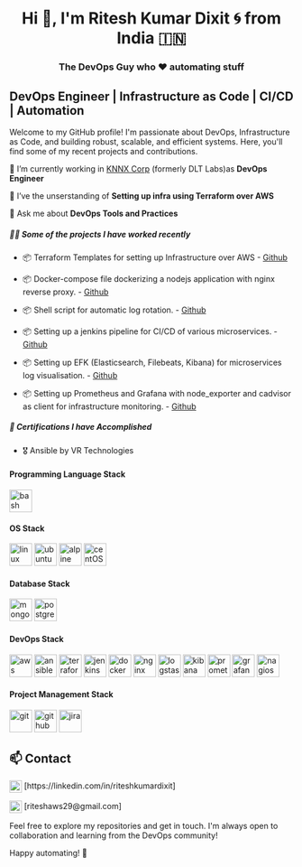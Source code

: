 <h1 align="center">Hi 👋, I'm Ritesh Kumar Dixit 🌀 from India 🇮🇳</h1>
<h3 align="center">The DevOps Guy who ♥ automating stuff</h3>  

## DevOps Engineer | Infrastructure as Code | CI/CD | Automation

Welcome to my GitHub profile! I'm passionate about DevOps, Infrastructure as Code, and building robust, scalable, and efficient systems. Here, you'll find some of my recent projects and contributions.   

🏢 I’m currently working in [KNNX Corp](https://www.knnx.com/) (formerly DLT Labs)as **DevOps Engineer**

🌱 I’ve the unserstanding of **Setting up infra using Terraform over AWS**

💬 Ask me about **DevOps Tools and Practices**

##### 👨‍💻 Some of the projects I have worked recently

- 📦 Terraform Templates for setting up Infrastructure over AWS - [Github]()

- 📦 Docker-compose file dockerizing a nodejs application with nginx reverse proxy. - [Github]()

- 📦 Shell script for automatic log rotation. - [Github]()

- 📦 Setting up a jenkins pipeline for CI/CD of various microservices. - [Github]()

- 📦 Setting up EFK (Elasticsearch, Filebeats, Kibana) for microservices log visualisation. - [Github]()

- 📦 Setting up Prometheus and Grafana with node_exporter and cadvisor as client for infrastructure monitoring. - [Github]()

##### 🧾 Certifications I have Accomplished

- 🎖 Ansible by VR Technologies

   
#### Programming Language Stack  
<p align="left"><img src="https://www.vectorlogo.zone/logos/gnu_bash/gnu_bash-icon.svg" alt="bash" title="bash" title="bash" width="40" height="40"/><img</p>  

#### OS Stack
<p align="left"><img src="https://brandlogos.net/wp-content/uploads/2020/03/Linux-logo.png" alt="linux" title="linux" width="40" height="40"/>  <img src="https://www.vectorlogo.zone/logos/ubuntu/ubuntu-icon.svg" alt="ubuntu" title="ubuntu" width="40" height="40"/>  <img src="https://www.vectorlogo.zone/logos/redhat/redhat-icon.svg" alt="alpine" title="alpine" width="40" height="40"/> <img src="https://www.vectorlogo.zone/logos/centos/centos-icon.svg" alt="centOS" title="centOS" width="40" height="40"/> </p>  

#### Database Stack
<p align="left"><img src="https://www.vectorlogo.zone/logos/mongodb/mongodb-icon.svg" alt="mongodb" title="mongodb" width="40" height="40"/>  <img src="https://www.vectorlogo.zone/logos/postgresql/postgresql-icon.svg" alt="postgresql" title="postgresql" width="40" height="40"/></p>  

#### DevOps Stack 
<p align="left"><img src="https://www.vectorlogo.zone/logos/amazon_aws/amazon_aws-icon.svg" alt="aws" title="aws" width="40" height="40"/> <img src="https://www.vectorlogo.zone/logos/ansible/ansible-icon.svg" alt="ansible" title="ansible" width="40" height="40"/> <img src="https://www.vectorlogo.zone/logos/terraformio/terraformio-icon.svg" alt="terraform" title="terraform" width="40" height="40"/> <img src="https://www.vectorlogo.zone/logos/jenkins/jenkins-icon.svg" alt="jenkins" title="jenkins" width="40" height="40"/> <img src="https://www.vectorlogo.zone/logos/docker/docker-icon.svg" alt="docker" title="docker" width="40" height="40"/> <img src="https://www.vectorlogo.zone/logos/nginx/nginx-icon.svg" alt="nginx" title="nginx" width="40" height="40"/>  <img src="https://www.vectorlogo.zone/logos/elasticco_logstash/elasticco_logstash-icon.svg" alt="logstash" title="logstash" width="40" height="40"/> <img src="https://www.vectorlogo.zone/logos/elasticco_kibana/elasticco_kibana-icon.svg" alt="kibana" title="kibana" width="40" height="40"/> <img src="https://www.vectorlogo.zone/logos/prometheusio/prometheusio-icon.svg" alt="promethues" title="promethues" width="40" height="40"/> <img src="https://www.vectorlogo.zone/logos/grafana/grafana-icon.svg" alt="grafana" title="grafana" width="40" height="40"/> 
<img src="https://www.vectorlogo.zone/logos/nagios/nagios-ar21.svg" alt="nagios" title="nagios" width="40" height="40"/> </p>  

#### Project Management Stack
<p align="left"><img src="https://www.vectorlogo.zone/logos/git-scm/git-scm-icon.svg" alt="git" title="git" width="40" height="40"/>  <img src="https://www.vectorlogo.zone/logos/github/github-icon.svg" alt="github" title="github" width="40" height="40"/>  <img src="https://www.vectorlogo.zone/logos/atlassian_jira/atlassian_jira-icon.svg" alt="jira" title="jira" width="40" height="40"/> </p>  

## 📫 Contact

 <p align="left"> <a href="https://linkedin.com/in/riteshkumardixit" target="blank"> <img align="center" src="https://cdn.jsdelivr.net/npm/simple-icons@3/icons/linkedin.svg" alt="ritesh" width="22px" /></a>
 [https://linkedin.com/in/riteshkumardixit]</p>
 <p align="left"> <a target="blank"> <img align="center" src="https://cdn.jsdelivr.net/npm/simple-icons@3/icons/gmail.svg" alt="gmail" width="22px" /></a>
 [riteshaws29@gmail.com]</p>

Feel free to explore my repositories and get in touch. I'm always open to collaboration and learning from the DevOps community!

Happy automating! 🤖

